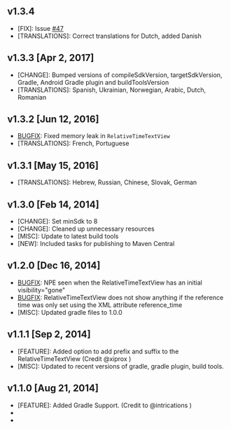 ## v1.3.4

  - [FIX]: Issue [#47](https://github.com/curioustechizen/android-ago/issues/47)
  - [TRANSLATIONS]: Correct translations for Dutch, added Danish


## v1.3.3 [Apr 2, 2017]


  - [CHANGE]: Bumped versions of compileSdkVersion, targetSdkVersion, Gradle, Android Gradle plugin and buildToolsVersion
  - [TRANSLATIONS]: Spanish, Ukrainian, Norwegian, Arabic, Dutch, Romanian


## v1.3.2 [Jun 12, 2016]


  - [BUGFIX]: Fixed memory leak in `RelativeTimeTextView`
  - [TRANSLATIONS]: French, Portuguese



## v1.3.1 [May 15, 2016]


  - [TRANSLATIONS]: Hebrew, Russian, Chinese, Slovak, German


## v1.3.0 [Feb 14, 2014]


  - [CHANGE]: Set minSdk to 8
  - [CHANGE]: Cleaned up unnecessary resources
  - [MISC]: Update to latest build tools
  - [NEW]: Included tasks for publishing to Maven Central


## v1.2.0 [Dec 16, 2014]


  - [BUGFIX]: NPE seen when the RelativeTimeTextView has an initial visibility="gone"
  - [BUGFIX]: RelativeTimeTextView does not show anything if the reference time was only set using the XML attribute reference_time
  - [MISC]: Updated gradle files to 1.0.0


## v1.1.1 [Sep 2, 2014]


  - [FEATURE]: Added option to add prefix and suffix to the RelativeTimeTextView (Credit @xiprox )
  - [MISC]: Updated to recent versions of gradle, gradle plugin, build tools.



## v1.1.0 [Aug 21, 2014]


  - [FEATURE]: Added Gradle Support. (Credit to @intrications )
  - [BUGFIX]: #2
  - [BUGFIX]: #4

